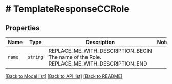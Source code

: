 # # TemplateResponseCCRole



## Properties

Name | Type | Description | Notes
------------ | ------------- | ------------- | -------------
| `name` | ```string``` | REPLACE_ME_WITH_DESCRIPTION_BEGIN The name of the Role. REPLACE_ME_WITH_DESCRIPTION_END |  |

[[Back to Model list]](../../README.md#models) [[Back to API list]](../../README.md#endpoints) [[Back to README]](../../README.md)
